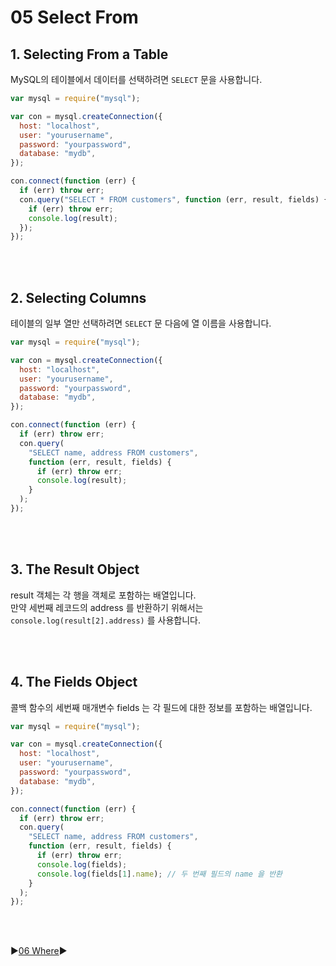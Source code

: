 # 05 Select From

## 1. Selecting From a Table

MySQL의 테이블에서 데이터를 선택하려면 `SELECT` 문을 사용합니다.

```javascript
var mysql = require("mysql");

var con = mysql.createConnection({
  host: "localhost",
  user: "yourusername",
  password: "yourpassword",
  database: "mydb",
});

con.connect(function (err) {
  if (err) throw err;
  con.query("SELECT * FROM customers", function (err, result, fields) {
    if (err) throw err;
    console.log(result);
  });
});
```

<br />
<br />

## 2. Selecting Columns

테이블의 일부 열만 선택하려면 `SELECT` 문 다음에 열 이름을 사용합니다.

```javascript
var mysql = require("mysql");

var con = mysql.createConnection({
  host: "localhost",
  user: "yourusername",
  password: "yourpassword",
  database: "mydb",
});

con.connect(function (err) {
  if (err) throw err;
  con.query(
    "SELECT name, address FROM customers",
    function (err, result, fields) {
      if (err) throw err;
      console.log(result);
    }
  );
});
```

<br />
<br />

## 3. The Result Object

result 객체는 각 행을 객체로 포함하는 배열입니다.  
만약 세번째 레코드의 address 를 반환하기 위해서는 `console.log(result[2].address)` 를 사용합니다.

<br />
<br />

## 4. The Fields Object

콜백 함수의 세번째 매개변수 fields 는 각 필드에 대한 정보를 포함하는 배열입니다.

```javascript
var mysql = require("mysql");

var con = mysql.createConnection({
  host: "localhost",
  user: "yourusername",
  password: "yourpassword",
  database: "mydb",
});

con.connect(function (err) {
  if (err) throw err;
  con.query(
    "SELECT name, address FROM customers",
    function (err, result, fields) {
      if (err) throw err;
      console.log(fields);
      console.log(fields[1].name); // 두 번째 필드의 name 을 반환
    }
  );
});
```

<br />
<br />

:arrow_forward:[06 Where](./06%20Where.md):arrow_forward:
